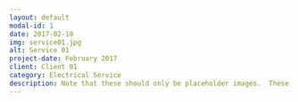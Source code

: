 ```yaml
---
layout: default
modal-id: 1
date: 2017-02-19
img: service01.jpg
alt: Service 01
project-date: February 2017
client: Client 01
category: Electrical Service
description: Note that these should only be placeholder images.  These have been captured from Google Images only to depict example and need to be replaced before go-live.
---
```

